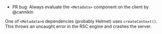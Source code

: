 - PR bug: Always evaluate the `<Metadata>` component on the client by @cannikin

One of `<Metadata>`s dependencies (probably Helmet) uses `createContext()`.
This throws an uncaught error in the RSC engine and crashes the server.
